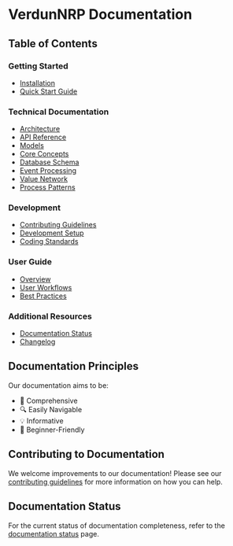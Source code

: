 # VerdunNRP Documentation

## Table of Contents

### Getting Started
- [Installation](getting_started/installation.md)
- [Quick Start Guide](getting_started/quick_start.md)

### Technical Documentation
- [Architecture](technical/architecture.md)
- [API Reference](technical/api.md)
- [Models](technical/models.md)
- [Core Concepts](technical/core_concepts.md)
- [Database Schema](technical/database.md)
- [Event Processing](technical/events.md)
- [Value Network](technical/value_network.md)
- [Process Patterns](technical/process_patterns.md)

### Development
- [Contributing Guidelines](development/contributing.md)
- [Development Setup](development/setup.md)
- [Coding Standards](development/coding_standards.md)

### User Guide
- [Overview](user_guide/README.md)
- [User Workflows](user_guide/workflows.md)
- [Best Practices](user_guide/best_practices.md)

### Additional Resources
- [Documentation Status](technical/documentation_status.md)
- [Changelog](../CHANGELOG.md)

## Documentation Principles

Our documentation aims to be:
- 📘 Comprehensive
- 🔍 Easily Navigable
- 💡 Informative
- 🤝 Beginner-Friendly

## Contributing to Documentation

We welcome improvements to our documentation! Please see our [contributing guidelines](development/contributing.md) for more information on how you can help.

## Documentation Status

For the current status of documentation completeness, refer to the [documentation status](technical/documentation_status.md) page.
